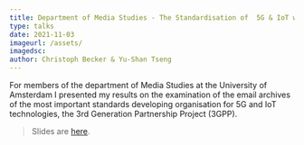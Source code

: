 ```yaml
---
title: Department of Media Studies - The Standardisation of  5G & IoT within the 3GPP
type: talks
date: 2021-11-03
imageurl: /assets/
imagedsc:    
author: Christoph Becker & Yu-Shan Tseng
---
```


For members of the department of Media Studies at the University of Amsterdam I presented my results on the examination of the email archives of the most important standards developing organisation for 5G and IoT technologies, the  3rd Generation Partnership Project (3GPP).

> Slides are [here](/assets/internet_governance/3gpp_5g_iot.pdf).
